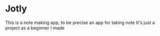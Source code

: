 # Jotly
This is a note making app, to be precise an app for taking note
It's just a project as a beginner I made
